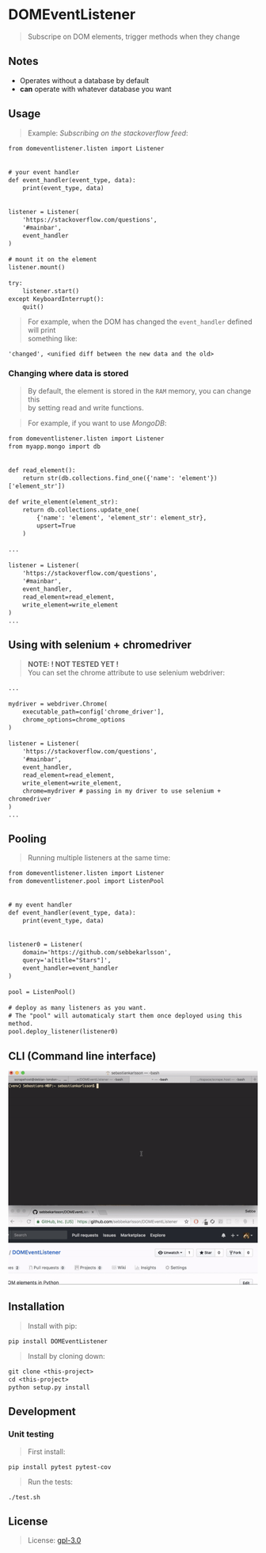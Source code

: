 # DOMEventListener
> Subscripe on DOM elements, trigger methods when they change

## Notes
* Operates without a database by default
* __can__ operate with whatever database you want

## Usage
> Example: _Subscribing on the stackoverflow feed_:

    from domeventlistener.listen import Listener


    # your event handler
    def event_handler(event_type, data):
        print(event_type, data)


    listener = Listener(
        'https://stackoverflow.com/questions',
        '#mainbar',
        event_handler
    )

    # mount it on the element
    listener.mount()

    try:
        listener.start()
    except KeyboardInterrupt():
        quit()

> For example, when the DOM has changed the `event_handler` defined will print  
> something like:

    'changed', <unified diff between the new data and the old>

### Changing where data is stored
> By default, the element is stored in the `RAM` memory, you can change this  
> by setting read and write functions.

> For example, if you want to use _MongoDB_:

    from domeventlistener.listen import Listener
    from myapp.mongo import db
    
    
    def read_element():
        return str(db.collections.find_one({'name': 'element'})['element_str'])

    def write_element(element_str):
        return db.collections.update_one(
            {'name': 'element', 'element_str': element_str},
            upsert=True
        )
    
    ...

    listener = Listener(
        'https://stackoverflow.com/questions',
        '#mainbar',
        event_handler,
        read_element=read_element,
        write_element=write_element
    )
    ...

## Using with selenium + chromedriver
> __NOTE: ! NOT TESTED YET !__  
> You can set the chrome attribute to use selenium webdriver:

    ...

    mydriver = webdriver.Chrome(
        executable_path=config['chrome_driver'],
        chrome_options=chrome_options
    )

    listener = Listener(
        'https://stackoverflow.com/questions',
        '#mainbar',
        event_handler,
        read_element=read_element,
        write_element=write_element,
        chrome=mydriver # passing in my driver to use selenium + chromedriver
    )
    ...

## Pooling
> Running multiple listeners at the same time:

    from domeventlistener.listen import Listener
    from domeventlistener.pool import ListenPool


    # my event handler
    def event_handler(event_type, data):
        print(event_type, data)


    listener0 = Listener(
        domain='https://github.com/sebbekarlsson',
        query='a[title="Stars"]',
        event_handler=event_handler
    )

    pool = ListenPool()
    
    # deploy as many listeners as you want.
    # The "pool" will automaticaly start them once deployed using this method.
    pool.deploy_listener(listener0)        

## CLI (Command line interface)
![cli.gif](cli.gif)

## Installation
> Install with pip:

    pip install DOMEventListener


> Install by cloning down:

    git clone <this-project>
    cd <this-project>
    python setup.py install

## Development
### Unit testing
> First install:

    pip install pytest pytest-cov

> Run the tests:

    ./test.sh

## License
> License: [gpl-3.0](LICENSE.md)
